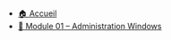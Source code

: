 - [🏠 Accueil](README.md)
- [🧱 Module 01 – Administration Windows](090%20-%20Services%20réseau%20en%20environnement%20Microsoft/01%20-%20Administration%20Windows/Administration%20Windows.md)
